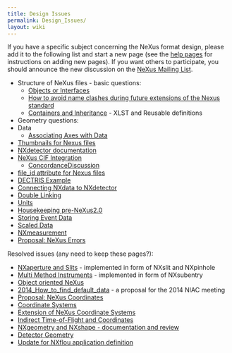 ```yaml
---
title: Design Issues
permalink: Design_Issues/
layout: wiki
---
```


If you have a specific subject concerning the NeXus format design,
please add it to the following list and start a new page (see the [help
pages](Help:Contents "wikilink") for instructions on adding new pages).
If you want others to participate, you should announce the new
discussion on the [NeXus Mailing
List](http://lists.nexusformat.org/mailman/listinfo/nexus).

-   Structure of NeXus files - basic questions:
    -   [Objects or Interfaces](Objects_or_Interfaces "wikilink")
    -   [How to avoid name clashes during future extensions of the Nexus
        standard](How_to_avoid_name_clashes_during_future_extensions_of_the_Nexus_standard "wikilink")
    -   [Containers and
        Inheritance](Containers_and_Inheritance "wikilink") - XLST and
        Reusable definitions
-   Geometry questions:
-   Data
    -   [Associating Axes with
        Data](Associating_Axes_with_Data "wikilink")
-   [Thumbnails for Nexus files](Thumbnails_for_Nexus_files "wikilink")
-   [NXdetector documentation](NXdetector_documentation "wikilink")
-   [NeXus CIF Integration](NeXus_CIF_Integration "wikilink")
    -   [ConcordanceDiscussion](ConcordanceDiscussion "wikilink")
-   [file\_id attribute for Nexus
    files](file_id_attribute_for_Nexus_files "wikilink")
-   [DECTRIS Example](DECTRIS_Example "wikilink")
-   [Connecting NXdata to
    NXdetector](Connecting_NXdata_to_NXdetector "wikilink")
-   [Double Linking](Double_Linking "wikilink")
-   [Units](Units "wikilink")
-   [Housekeeping pre-NeXus2.0](Housekeeping_pre-NeXus2.0 "wikilink")
-   [Storing Event Data](Storing_Event_Data "wikilink")
-   [Scaled Data](Scaled_Data "wikilink")
-   [NXmeasurement](NXmeasurement "wikilink")
-   [Proposal: NeXus Errors](Proposal:_NeXus_Errors "wikilink")

Resolved issues (any need to keep these pages?):

-   [NXaperture and Slits](NXaperture_and_Slits "wikilink") -
    implemented in form of NXslit and NXpinhole
-   [Multi Method Instruments](Multi_Method_Instruments "wikilink") -
    implemented in form of NXsubentry
-   [Object oriented NeXus](OO-NeXus "wikilink")
-   [2014\_How\_to\_find\_default\_data](2014_How_to_find_default_data "wikilink") -
    a proposal for the 2014 NIAC meeting
-   [Proposal: NeXus
    Coordinates](Proposal:_NeXus_Coordinates "wikilink")
-   [Coordinate Systems](Coordinate_Systems "wikilink")
-   [Extension of NeXus Coordinate
    Systems](Extension_of_NeXus_Coordinate_Systems "wikilink")
-   [Indirect Time-of-Flight and
    Coordinates](Indirect_Time-of-Flight_and_Coordinates "wikilink")
-   [NXgeometry and NXshape - documentation and
    review](NXgeometry_and_NXshape_-_documentation_and_review "wikilink")
-   [Detector Geometry](Detector_Geometry "wikilink")
-   [Update for NXflou application
    definition](Update_for_NXflou_application_definition "wikilink")

